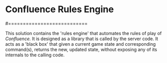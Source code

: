 # Confluence Rules Engine
#===========================

This solution contains the 'rules engine' that automates the rules of play of *Confluence.*
It is designed as a library that is called by the server code. It acts as a 'black box' that given a current game state and corresponding command(s), returns the new, updated state, without exposing any of its internals to the calling code.